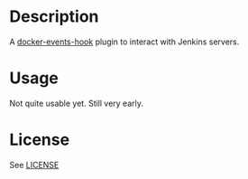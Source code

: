 # Description
A [docker-events-hook](https://github.com/yp-engineering/docker-events-hook)
plugin to interact with Jenkins servers.

# Usage

Not quite usable yet. Still very early.

# License

See [LICENSE](LICENSE)
